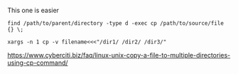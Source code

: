 This one is easier
```
find /path/to/parent/directory -type d -exec cp /path/to/source/file {} \;
```


```
xargs -n 1 cp -v filename<<<"/dir1/ /dir2/ /dir3/"
```
https://www.cyberciti.biz/faq/linux-unix-copy-a-file-to-multiple-directories-using-cp-command/

